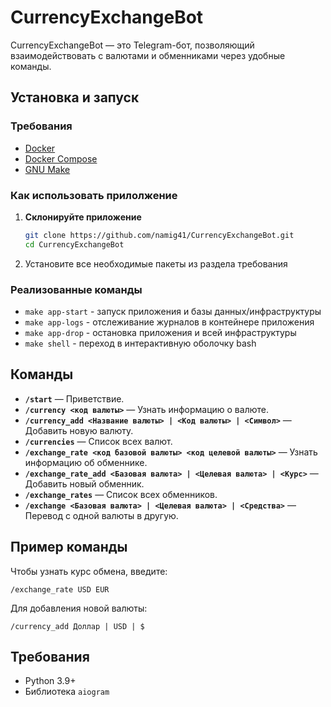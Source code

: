 # CurrencyExchangeBot

CurrencyExchangeBot — это Telegram-бот, позволяющий взаимодействовать с валютами и обменниками через удобные команды.

## Установка и запуск

### Требования

- [Docker](https://www.docker.com/get-started)
- [Docker Compose](https://docs.docker.com/compose/install/)
- [GNU Make](https://www.gnu.org/software/make/)

### Как использовать прилолжение

1. **Склонируйте приложение**

   ```bash
   git clone https://github.com/namig41/CurrencyExchangeBot.git
   cd CurrencyExchangeBot
   ```

2. Установите все необходимые пакеты из раздела требования

### Реализованные команды

* `make app-start` - запуск приложения и базы данных/инфраструктуры
* `make app-logs` - отслеживание журналов в контейнере приложения
* `make app-drop` - остановка приложения и всей инфраструктуры
* `make shell` - переход в интерактивную оболочку bash

## Команды

- **`/start`** — Приветствие.
- **`/currency <код валюты>`** — Узнать информацию о валюте.
- **`/currency_add <Название валюты> | <Код валюты> | <Символ>`** — Добавить новую валюту.
- **`/currencies`** — Список всех валют.
- **`/exchange_rate <код базовой валюты> <код целевой валюты>`** — Узнать информацию об обменнике.
- **`/exchange_rate_add <Базовая валюта> | <Целевая валюта> | <Курс>`** — Добавить новый обменник.
- **`/exchange_rates`** — Список всех обменников.
- **`/exchange <Базовая валюта> | <Целевая валюта> | <Средства>`** — Перевод с одной валюты в другую.

## Пример команды

Чтобы узнать курс обмена, введите:
```
/exchange_rate USD EUR
```

Для добавления новой валюты:
```
/currency_add Доллар | USD | $
```

## Требования

- Python 3.9+
- Библиотека `aiogram`